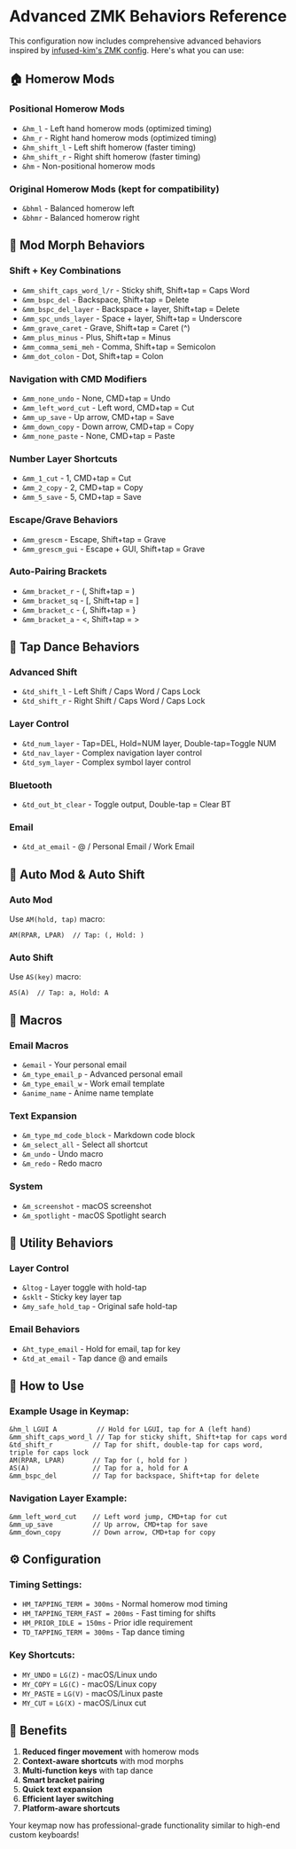 # Advanced ZMK Behaviors Reference

This configuration now includes comprehensive advanced behaviors inspired by [infused-kim's ZMK config](https://github.com/infused-kim/zmk-config). Here's what you can use:

## 🏠 Homerow Mods

### Positional Homerow Mods
- `&hm_l` - Left hand homerow mods (optimized timing)
- `&hm_r` - Right hand homerow mods (optimized timing)
- `&hm_shift_l` - Left shift homerow (faster timing)
- `&hm_shift_r` - Right shift homerow (faster timing)
- `&hm` - Non-positional homerow mods

### Original Homerow Mods (kept for compatibility)
- `&bhml` - Balanced homerow left
- `&bhmr` - Balanced homerow right

## 🔄 Mod Morph Behaviors

### Shift + Key Combinations
- `&mm_shift_caps_word_l/r` - Sticky shift, Shift+tap = Caps Word
- `&mm_bspc_del` - Backspace, Shift+tap = Delete
- `&mm_bspc_del_layer` - Backspace + layer, Shift+tap = Delete
- `&mm_spc_unds_layer` - Space + layer, Shift+tap = Underscore
- `&mm_grave_caret` - Grave, Shift+tap = Caret (^)
- `&mm_plus_minus` - Plus, Shift+tap = Minus
- `&mm_comma_semi_meh` - Comma, Shift+tap = Semicolon
- `&mm_dot_colon` - Dot, Shift+tap = Colon

### Navigation with CMD Modifiers
- `&mm_none_undo` - None, CMD+tap = Undo
- `&mm_left_word_cut` - Left word, CMD+tap = Cut
- `&mm_up_save` - Up arrow, CMD+tap = Save
- `&mm_down_copy` - Down arrow, CMD+tap = Copy
- `&mm_none_paste` - None, CMD+tap = Paste

### Number Layer Shortcuts
- `&mm_1_cut` - 1, CMD+tap = Cut
- `&mm_2_copy` - 2, CMD+tap = Copy
- `&mm_5_save` - 5, CMD+tap = Save

### Escape/Grave Behaviors
- `&mm_grescm` - Escape, Shift+tap = Grave
- `&mm_grescm_gui` - Escape + GUI, Shift+tap = Grave

### Auto-Pairing Brackets
- `&mm_bracket_r` - (, Shift+tap = )
- `&mm_bracket_sq` - [, Shift+tap = ]
- `&mm_bracket_c` - {, Shift+tap = }
- `&mm_bracket_a` - <, Shift+tap = >

## 🕺 Tap Dance Behaviors

### Advanced Shift
- `&td_shift_l` - Left Shift / Caps Word / Caps Lock
- `&td_shift_r` - Right Shift / Caps Word / Caps Lock

### Layer Control
- `&td_num_layer` - Tap=DEL, Hold=NUM layer, Double-tap=Toggle NUM
- `&td_nav_layer` - Complex navigation layer control
- `&td_sym_layer` - Complex symbol layer control

### Bluetooth
- `&td_out_bt_clear` - Toggle output, Double-tap = Clear BT

### Email
- `&td_at_email` - @ / Personal Email / Work Email

## 🎯 Auto Mod & Auto Shift

### Auto Mod
Use `AM(hold, tap)` macro:
```
AM(RPAR, LPAR)  // Tap: (, Hold: )
```

### Auto Shift
Use `AS(key)` macro:
```
AS(A)  // Tap: a, Hold: A
```

## 📧 Macros

### Email Macros
- `&email` - Your personal email
- `&m_type_email_p` - Advanced personal email
- `&m_type_email_w` - Work email template
- `&anime_name` - Anime name template

### Text Expansion
- `&m_type_md_code_block` - Markdown code block
- `&m_select_all` - Select all shortcut
- `&m_undo` - Undo macro
- `&m_redo` - Redo macro

### System
- `&m_screenshot` - macOS screenshot
- `&m_spotlight` - macOS Spotlight search

## 🔧 Utility Behaviors

### Layer Control
- `&ltog` - Layer toggle with hold-tap
- `&sklt` - Sticky key layer tap
- `&my_safe_hold_tap` - Original safe hold-tap

### Email Behaviors
- `&ht_type_email` - Hold for email, tap for key
- `&td_at_email` - Tap dance @ and emails

## 🎹 How to Use

### Example Usage in Keymap:
```devicetree
&hm_l LGUI A          // Hold for LGUI, tap for A (left hand)
&mm_shift_caps_word_l // Tap for sticky shift, Shift+tap for caps word
&td_shift_r          // Tap for shift, double-tap for caps word, triple for caps lock
AM(RPAR, LPAR)       // Tap for (, hold for )
AS(A)                // Tap for a, hold for A
&mm_bspc_del         // Tap for backspace, Shift+tap for delete
```

### Navigation Layer Example:
```devicetree
&mm_left_word_cut    // Left word jump, CMD+tap for cut
&mm_up_save          // Up arrow, CMD+tap for save
&mm_down_copy        // Down arrow, CMD+tap for copy
```

## ⚙️ Configuration

### Timing Settings:
- `HM_TAPPING_TERM = 300ms` - Normal homerow mod timing
- `HM_TAPPING_TERM_FAST = 200ms` - Fast timing for shifts
- `HM_PRIOR_IDLE = 150ms` - Prior idle requirement
- `TD_TAPPING_TERM = 300ms` - Tap dance timing

### Key Shortcuts:
- `MY_UNDO` = `LG(Z)` - macOS/Linux undo
- `MY_COPY` = `LG(C)` - macOS/Linux copy
- `MY_PASTE` = `LG(V)` - macOS/Linux paste
- `MY_CUT` = `LG(X)` - macOS/Linux cut

## 🚀 Benefits

1. **Reduced finger movement** with homerow mods
2. **Context-aware shortcuts** with mod morphs
3. **Multi-function keys** with tap dance
4. **Smart bracket pairing** 
5. **Quick text expansion**
6. **Efficient layer switching**
7. **Platform-aware shortcuts**

Your keymap now has professional-grade functionality similar to high-end custom keyboards!
